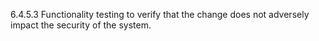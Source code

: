 6.4.5.3 Functionality testing to verify that the change does not adversely impact the security of the system. 